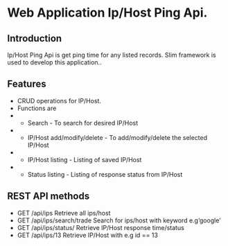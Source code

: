 # Web Application Ip/Host Ping Api.

## Introduction
Ip/Host Ping Api is get ping time for any listed records. Slim framework is used to develop this application.. 

## Features
* CRUD operations for IP/Host.
* Functions are
* * Search - To search for desired IP/Host
* * IP/Host add/modify/delete - To add/modify/delete the selected IP/Host
* * IP/Host listing - Listing of saved IP/Host
* * Status listing - Listing of response status from IP/Host

## REST API methods
* GET 	/api/ips 	           	Retrieve all ips/host
* GET 	/api/ips/search/trade 	Search for ips/host with keyword e.g‘google’
* GET 	/api/ips/status/ 		Retrieve IP/Host response time/status
* GET 	/api/ips/13 			Retrieve IP/Host with e.g id == 13
